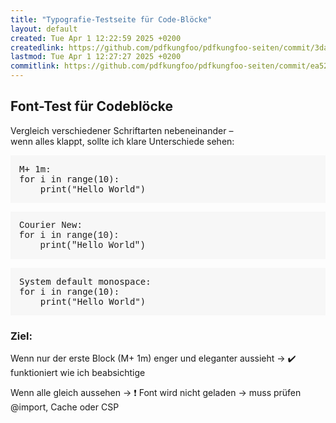 ```yaml
---
title: "Typografie-Testseite für Code-Blöcke"
layout: default
created: Tue Apr 1 12:22:59 2025 +0200
createdlink: https://github.com/pdfkungfoo/pdfkungfoo-seiten/commit/3da4e64
lastmod: Tue Apr 1 12:27:27 2025 +0200
commitlink: https://github.com/pdfkungfoo/pdfkungfoo-seiten/commit/ea525dd
---
```


## Font-Test für Codeblöcke

Vergleich verschiedener Schriftarten nebeneinander –  
wenn alles klappt, sollte ich klare Unterschiede sehen:


<pre style="font-family: 'M PLUS 1m', monospace; background:#f7f7f7; padding:1em;">
M+ 1m:
for i in range(10):
    print("Hello World")
</pre>

<pre style="font-family: 'Courier New', monospace; background:#f7f7f7; padding:1em;">
Courier New:
for i in range(10):
    print("Hello World")
</pre>

<pre style="font-family: monospace; background:#f7f7f7; padding:1em;">
System default monospace:
for i in range(10):
    print("Hello World")
</pre>

###  Ziel:

Wenn nur der erste Block (M+ 1m) enger und eleganter aussieht → ✔️ funktioniert wie ich beabsichtige

Wenn alle gleich aussehen → ❗ Font wird nicht geladen → muss prüfen @import, Cache oder CSP
